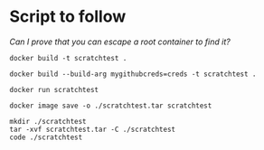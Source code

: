 # Script to follow
*Can I prove that you can escape a root container to find it?* 

```
docker build -t scratchtest .

docker build --build-arg mygithubcreds=creds -t scratchtest .

docker run scratchtest

docker image save -o ./scratchtest.tar scratchtest

mkdir ./scratchtest
tar -xvf scratchtest.tar -C ./scratchtest
code ./scratchtest



```
